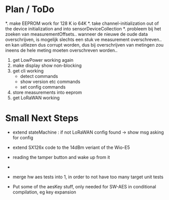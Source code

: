 # Plan / ToDo

*. make EEPROM work for 128 K io 64K
*. take channel-initialization out of the device initialization and into sensorDeviceCollection
*. probleem bij het zoeken van measurementOffsets.. wanneer de nieuwe de oude data overschrijven, is mogelijk slechts een stuk ve measurement overschreven.. en kan uitlezen dus corrupt worden, dus bij overschrijven van metingen zou ineens de hele meting moeten overschreven worden..


1. get LowPower working again
2. make display show non-blocking
3. get cli working
    * detect commands
    * show version etc commands
    * set config commands
4. store measurements into eeprom
5. get LoRaWAN working

 

 # Small Next Steps

* extend stateMachine : if not LoRaWAN config found -> show msg asking for config
* extend SX126x code to the 14dBm veriant of the Wio-E5
* reading the tamper button and wake up from it
* 




* merge hw aes tests into 1, in order to not have too many target unit tests
* Put some of the aesKey stuff, only needed for SW-AES in conditional compilation, eg key expansion